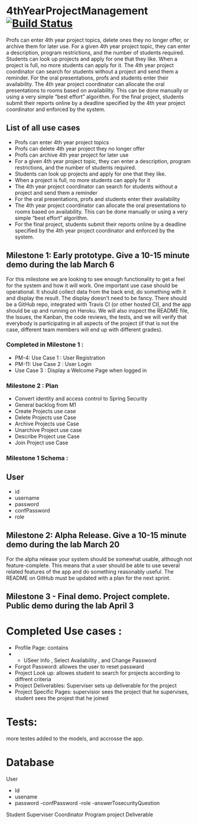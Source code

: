 # 4thYearProjectManagement                   [![Build Status](https://travis-ci.com/4806/4thYearProjectManagement.svg?token=us4qsxqi7zv1aRoJAiLW&branch=master)](https://travis-ci.com/4806/4thYearProjectManagement)

Profs can enter 4th year project topics, delete ones they no longer offer, or archive them for later use. For a given 4th year project topic, they can enter a description, program restrictions, and the number of students required. Students can look up projects and apply for one that they like. When a project is full, no more students can apply for it. The 4th year project coordinator can search for students without a project and send them a reminder. For the oral presentations, profs and students enter their availability. The 4th year project coordinator can allocate the oral presentations to rooms based on availability. This can be done manually or using a very simple “best effort” algorithm. For the final project, students submit their reports online by a deadline specified by the 4th year project coordinator and enforced by the system.

## List of all use cases
- Profs can enter 4th year project topics
- Profs can delete 4th year project they no longer offer
- Profs can archive 4th year project for later use
- For a given 4th year project topic, they can enter a description, program restrictions, and the number of students required.
- Students can look up projects and apply for one that they like. 
- When a project is full, no more students can apply for it
- The 4th year project coordinator can search for students without a project and send them a reminder
- For the oral presentations, profs and students enter their availability
- The 4th year project coordinator can allocate the oral presentations to rooms based on availability. This can be done manually or using a very simple “best effort” algorithm.
- For the final project, students submit their reports online by a deadline specified by the 4th year project coordinator and enforced by the system.

## Milestone 1: Early prototype. Give a 10-15 minute demo during the lab March 6
For this milestone we are looking to see enough functionality to get a feel for the system and how it will
work. One important use case should be operational. It should collect data from the back end, do
something with it and display the result. The display doesn't need to be fancy. There should be a GitHub
repo, integrated with Travis CI (or other hosted CI), and the app should be up and running on Heroku.
We will also inspect the README file, the Issues, the Kanban, the code reviews, the tests, and we will
verify that everybody is participating in all aspects of the project (if that is not the case, different team
members will end up with different grades).

### Completed in Milestone 1 : 
 - PM-4: Use Case 1 : User Registration
 - PM-11: Use Case 2 : User Login
 - Use Case 3 : Display a Welcome Page when logged in
 
### Milestone 2 : Plan
 - Convert identity and access control to Spring Security
 - General backlog from M1
 - Create Projects use case
 - Delete Projects use Case
 - Archive Projects use Case
 - Unarchive Project use case
 - Describe Project use Case
 - Join Project use Case
 
### Milestone 1 Schema : 

## User
  - id   
  - username
  - password
  - confPassword
  - role

## Milestone 2: Alpha Release. Give a 10-15 minute demo during the lab March 20
For the alpha release your system should be somewhat usable, although not feature-complete. This
means that a user should be able to use several related features of the app and do something reasonably
useful. The README on GitHub must be updated with a plan for the next sprint.

## Milestone 3 - Final demo. Project complete. Public demo during the lab April 3 
# Completed Use cases : 
 - Profile Page: contains 
 - - USeer Info ,  Select Availability , and  Change Password 
- Forgot Password: allowes the user to reset passward 
-  Project Look up: allowes student to search for projects according to diffrent criteria 
- Project Deliverables: Superviser sets up deliverable for the project
- Project Specific Pages: supervisior sees the project that he supervises, student sees the projest that he joined 

# Tests: 
 more testes added to the models, and accrosse the app. 
 # Database 
 User
 - Id 
 - usename 
 - password
 -confPassword
 -role
 -answerTosecurityQuestion
 
 Student 
 Superviser 
 Coordinator 
 Program
 project 
 Deliverable
 
 
 
 



